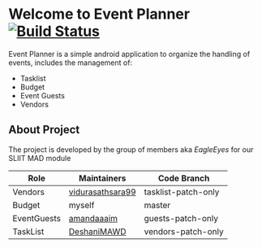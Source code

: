 # Welcome to Event Planner [![Build Status](https://travis-ci.com/matthew-sliit/event-planner.svg?branch=master)](https://travis-ci.com/github/matthew-sliit/event-planner)
Event Planner is a simple android application to organize the handling of events,
includes the management of:
+ Tasklist
+ Budget
+ Event Guests
+ Vendors


## About Project
The project is developed by the group of members aka *EagleEyes* for our SLIIT MAD module

| Role | Maintainers | Code Branch |
| --- | --- | --- |
| Vendors | [vidurasathsara99](https://github.com/vidurasathsara99) | tasklist-patch-only |
| Budget | myself | master |
| EventGuests | [amandaaaim](https://github.com/amandaaaim) | guests-patch-only |
| TaskList | [DeshaniMAWD](https://github.com/DeshaniMAWD) | vendors-patch-only |

